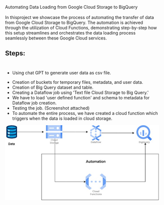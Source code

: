 Automating Data Loading from Google Cloud Storage to BigQuery </br></br>
In thisproject we showcase the process of automating the transfer of data from Google Cloud Storage to BigQuery. The automation is achieved through the utilization of Cloud Functions, demonstrating step-by-step how this setup streamlines and orchestrates the data loading process seamlessly between these Google Cloud services.</br>

Steps:</br></br>
-
* Using chat GPT to generate user data as csv file.
+ Creation of buckets for temporary files, metadata, and user data.
+ Creation of Big Query dataset and table.
+ Creating a Dataflow job using 'Text file Cloud Storage to Big Query.'
+ We have to load 'user defined function' and schema to metadata for Dataflow job creation.
+ Testing the job. (Screenshot attached)
+ To automate the entire process, we have created a cloud function which triggers when the data is loaded in cloud storage.

![project architecture](https://github.com/karan8891/gcs-to-bq-cloud_function-dataflow/blob/master/Screenshots/Architechture%20Diagram.jpg)
